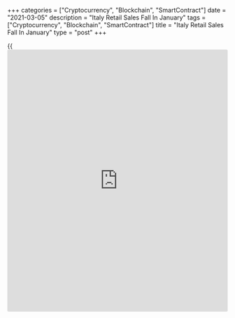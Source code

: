 +++
categories = ["Cryptocurrency", "Blockchain", "SmartContract"]
date = "2021-03-05"
description = "Italy Retail Sales Fall In January"
tags = ["Cryptocurrency", "Blockchain", "SmartContract"]
title = "Italy Retail Sales Fall In January"
type = "post"
+++

{{<iframe id="large-banner" src="https://www.bounty.group/#slide=24.0" width="100%" height="600" scrolling="no" style="border: 0px solid rgb(216, 221, 230); border-radius: 3px;">}}

Italy's retail sales declined in January after rising in the previous
month, data from the statistical office ISTAT showed on Friday.

The retail sales value decreased a seasonally adjusted 3.0 percent
month-on-month in January, after a 2.4 percent rise in December. In
November, retail sales decreased 7.3 percent.

Sales of foods gained 0.1 percent monthly in January and non-food sales
declined 5.8 percent.

On an annual basis, retail sales fell 6.8 percent in January, following
an 3.2 percent decrease in the previous month.

Online sales grew 38.4 percent yearly in January.

The retail sales volume increased 3.9 percent monthly in January and
declined 8.5 percent from a year ago.

For comments and feedback [contact](https://www.playgroundfx.com/contact/): editorial@rtt[news](https://www.letsplayfx.com/blog/forex-news-website/).com

[Economic News][1]

 **What parts of the world are seeing the best (and worst) economic
performances lately? Click[here][2] to check out our [Econ Scorecard][2]
and find out! See up-to-the-moment [ranking](https://www.playgroundfx.com/blog/crypto-exchange-ranking/)s for the best and worst
performers in [GDP][3], [unemployment rate][4], [inflation][5] and much
more.**

   1. www.rtt[news](https://www.letsplayfx.com/blog/forex-news-website/).com/Content/EconomicNews.aspx
   2. www.rtt[news](https://www.letsplayfx.com/blog/forex-news-website/).com/economic-scorecard/world-rank/unemployment-rate/highest-performance.aspx
   3. www.rtt[news](https://www.letsplayfx.com/blog/forex-news-website/).com/economic-scorecard/world-rank/GDP/highest-performance.aspx
   4. www.rtt[news](https://www.letsplayfx.com/blog/forex-news-website/).com/economic-scorecard/world-rank/unemployment-rate/lowest-performance.aspx
   5. www.rtt[news](https://www.letsplayfx.com/blog/forex-news-website/).com/economic-scorecard/world-rank/CPI/highest-performance.aspx